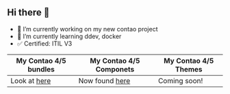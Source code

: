 ## Hi there 👋

- 🔭 I’m currently working on my new contao project
- 🌱 I’m currently learning ddev, docker
- :white_check_mark: Certified: ITIL V3


| My Contao 4/5 bundles | My Contao 4/5 Componets | My Contao 4/5 Themes |
| ------------- | ------------- | ------------- |
| Look at [here](https://github.com/jedocodes?tab=repositories&q=Bundle&type=&language=) | Now found [here](https://github.com/jedocodes-components) | Coming soon! |



<!--
**jedoCodes/jedoCodes** is a ✨ _special_ ✨ repository because its `README.md` (this file) appears on your GitHub profile.

Here are some ideas to get you started:

- 🔭 I’m currently working on ...
- 🌱 I’m currently learning ...
- 👯 I’m looking to collaborate on ...
- 🤔 I’m looking for help with ...
- 💬 Ask me about ...
- 📫 How to reach me: ...
- 😄 Pronouns: ...
- ⚡ Fun fact: ...
-->
